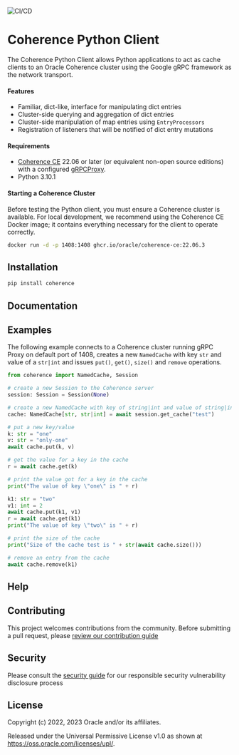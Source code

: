 ![CI/CD](https://github.com/oracle/coherence-py-client/actions/workflows/validate.yml/badge.svg)
# Coherence Python Client

The Coherence Python Client allows Python applications to act as cache clients to an Oracle Coherence cluster using
the Google gRPC framework as the network transport.

#### Features
* Familiar, dict-like, interface for manipulating dict entries
* Cluster-side querying and aggregation of dict entries
* Cluster-side manipulation of map entries using ``EntryProcessors``
* Registration of listeners that will be notified of dict entry mutations

#### Requirements
* [Coherence CE](https://github.com/oracle/coherence) 22.06 or later (or equivalent non-open source editions) with a configured [gRPCProxy](https://docs.oracle.com/en/middleware/standalone/coherence/14.1.1.2206/develop-remote-clients/using-coherence-grpc-server.html).
* Python 3.10.1

#### Starting a Coherence Cluster

Before testing the Python client, you must ensure a Coherence cluster is available.
For local development, we recommend using the Coherence CE Docker image; it contains
everything necessary for the client to operate correctly.

```bash
docker run -d -p 1408:1408 ghcr.io/oracle/coherence-ce:22.06.3
```

## Installation

```bash
pip install coherence
```

## Documentation


## Examples

The following example connects to a Coherence cluster running gRPC Proxy on default
port of 1408, creates a new `NamedCache` with key `str` and value of a `str|int` and
issues `put()`, `get()`, `size()` and `remove` operations.

```python
from coherence import NamedCache, Session

# create a new Session to the Coherence server
session: Session = Session(None)

# create a new NamedCache with key of string|int and value of string|int
cache: NamedCache[str, str|int] = await session.get_cache("test")

# put a new key/value
k: str = "one"
v: str = "only-one"
await cache.put(k, v)

# get the value for a key in the cache
r = await cache.get(k)

# print the value got for a key in the cache
print("The value of key \"one\" is " + r)

k1: str = "two"
v1: int = 2
await cache.put(k1, v1)
r = await cache.get(k1)
print("The value of key \"two\" is " + r)

# print the size of the cache
print("Size of the cache test is " + str(await cache.size()))

# remove an entry from the cache
await cache.remove(k1)
```
## Help

## Contributing

This project welcomes contributions from the community. Before submitting a pull request, please [review our contribution guide](./CONTRIBUTING.md)

## Security

Please consult the [security guide](./SECURITY.md) for our responsible security vulnerability disclosure process

## License

Copyright (c) 2022, 2023 Oracle and/or its affiliates.

Released under the Universal Permissive License v1.0 as shown at
<https://oss.oracle.com/licenses/upl/>.
